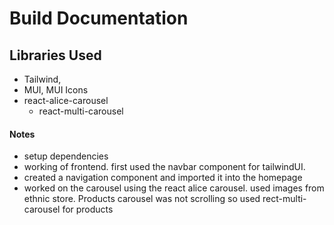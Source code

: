 # Build Documentation

## Libraries Used

- Tailwind,
- MUI, MUI Icons
- react-alice-carousel
  - react-multi-carousel

#### Notes

- setup dependencies
- working of frontend. first used the navbar component for tailwindUI.
- created a navigation component and imported it into the homepage
- worked on the carousel using the react alice carousel. used images from ethnic store. Products carousel was not scrolling so used rect-multi-carousel for products
